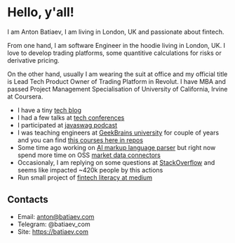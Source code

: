 # Hello, y'all!

I am Anton Batiaev, I am living in London, UK and passionate about fintech.

From one hand, I am software Engineer in the hoodie living in London, UK.
I love to develop trading platforms, some quantitive calculations for risks or derivative pricing.

On the other hand, usually I am wearing the suit at office and my official title is Lead Tech Product Owner of Trading Platform in Revolut.
I have MBA and passed Project Management Specialisation of University of California, Irvine at Coursera.

- I have a tiny [tech blog](https://batiaev.com/blog/)
- I had a few talks at [tech conferences](https://batiaev.com/talks/)
- I participated at [javaswag podcast](https://soundcloud.com/javaswag/e31)
- I was teaching engineers at [GeekBrains university](https://gb.ru/courses/15) for couple of years and you can find [this courses here in repos](https://github.com/batiaev?tab=repositories&q=course)
- Some time ago working on [AI markup language parser](https://github.com/AIMLang/aiml-java-interpreter) but right now spend more time on OSS [market data connectors](https://github.com/fintecy/connectors)
- Occasionaly, I am replying on some questions at [StackOverflow](https://stackoverflow.com/users/3445083/batiaev) and seems like impacted ~420k people by this actions
- Run small project of [fintech literacy at medium](https://medium.com/fintecy)

## Contacts
- Email: anton@batiaev.com
- Telegram: @batiaev_com
- Site: https://batiaev.com

<!--
**batiaev/batiaev** is a ✨ _special_ ✨ repository because its `README.md` (this file) appears on your GitHub profile.

Here are some ideas to get you started:

- 🔭 I’m currently working on ...
- 🌱 I’m currently learning ...
- 👯 I’m looking to collaborate on ...
- 🤔 I’m looking for help with ...
- 💬 Ask me about ...
- 📫 How to reach me: ...
- 😄 Pronouns: ...
- ⚡ Fun fact: ...
-->
